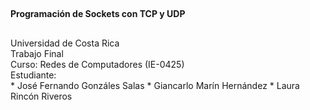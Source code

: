 ##
**Programación de Sockets con TCP y UDP**
##
Universidad de Costa Rica <br />
Trabajo Final <br />
Curso: Redes de Computadores (IE-0425) <br />
Estudiante: <br />
	* José Fernando Gonzáles Salas
	* Giancarlo Marín Hernández
	* Laura Rincón Riveros


